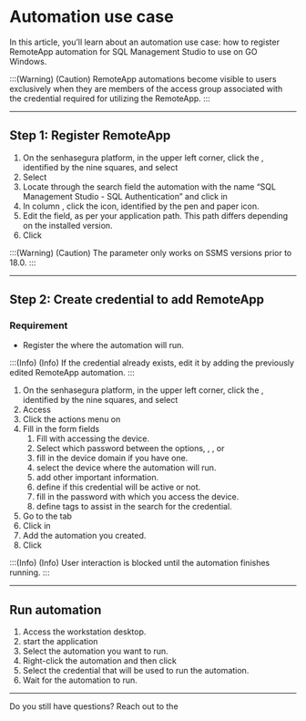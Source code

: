 # Automation use case 

In this article, you’ll  learn about an automation use case:  how to register RemoteApp automation for SQL Management Studio to use on GO Windows.

:::(Warning) (Caution)
RemoteApp automations become visible to users exclusively when they are members of the access group associated with the credential required for utilizing the RemoteApp.
:::

* * *

## Step 1: Register RemoteApp

1. On the senhasegura platform, in the upper left corner, click the , identified by the nine squares, and select 
2. Select 
3. Locate through the search field the automation with the name “SQL Management Studio - SQL Authentication” and click in 
4. In column , click  the  icon, identified by the pen and paper icon.
5. Edit the  field, as per your application path. This path differs depending on the installed version.
6. Click 

:::(Warning) (Caution)
The parameter  only works on SSMS versions prior to 18.0.
:::

* * *

## Step 2: Create credential to add RemoteApp

### Requirement

* Register the  where the automation will run.

:::(Info) (Info)
If the credential already exists, edit it by adding the previously edited RemoteApp automation.
:::

1. On the senhasegura platform, in the upper left corner, click the , identified by the nine squares, and select 
2. Access 
3. Click the actions menu on 
4. Fill in the form fields 
    1. Fill with  accessing the device.
    2. Select which password  between the options, , , or 
    3.  fill in the device domain if you have one.
    4.  select the device where the automation will run.
    5.  add other important information.
    6.  define if this credential will be active or not.
    7.  fill in the password with which you access the device.
    8.  define tags to assist in the search for the credential.
5. Go to the tab 
6. Click in 
7. Add the automation you created.
8. Click 

:::(Info) (Info)
User interaction is blocked until the automation finishes running.
:::

* * *
## Run automation

1. Access the workstation desktop.
2. start the application 
3. Select the automation you want to run.
4. Right-click the automation and then click 
5. Select the credential that will be used to run the automation.
6. Wait for the automation to run.

* * *

Do you still have questions? Reach out to the 